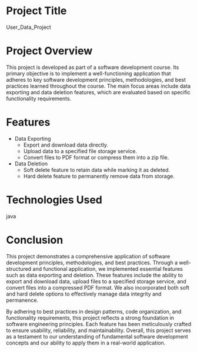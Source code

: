 # Project Title
  User_Data_Project

# Project Overview
This project is developed as part of a software development course. Its primary objective is to implement a well-functioning application that adheres to key software development principles, methodologies, and best practices learned throughout the course. The main focus areas include data exporting and data deletion features, which are evaluated based on specific functionality requirements.

# Features
  * Data Exporting
    * Export and download data directly.
    * Upload data to a specified file storage service.
    * Convert files to PDF format or compress them into a zip file.
  * Data Deletion
    * Soft delete feature to retain data while marking it as deleted.
    * Hard delete feature to permanently remove data from storage.

# Technologies Used
 java

# Conclusion
This project demonstrates a comprehensive application of software development principles, methodologies, and best practices. Through a well-structured and functional application, we implemented essential features such as data exporting and deletion. These features include the ability to export and download data, upload files to a specified storage service, and convert files into a compressed PDF format. We also incorporated both soft and hard delete options to effectively manage data integrity and permanence.

By adhering to best practices in design patterns, code organization, and functionality requirements, this project reflects a strong foundation in software engineering principles. Each feature has been meticulously crafted to ensure usability, reliability, and maintainability. Overall, this project serves as a testament to our understanding of fundamental software development concepts and our ability to apply them in a real-world application.
